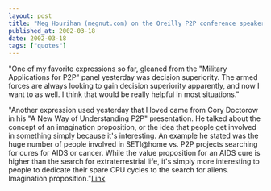 ```yaml
---
layout: post
title: "Meg Hourihan (megnut.com) on the Oreilly P2P conference speakers"
published_at: 2002-03-18
date: 2002-03-18
tags: ["quotes"]
---
```


"One of my favorite expressions so far, gleaned from the "Military Applications for P2P" panel yesterday was decision superiority. The armed forces are always looking to gain decision superiority apparently, and now I want to as well. I think that would be really helpful in most situations."  

"Another expression used yesterday that I loved came from Cory Doctorow in his "A New Way of Understanding P2P" presentation. He talked about the concept of an imagination proposition, or the idea that people get involved in something simply because it's interesting. An example he stated was the huge number of people involved in SETI@home vs. P2P projects searching for cures for AIDS or cancer. While the value proposition for an AIDS cure is higher than the search for extraterrestrial life, it's simply more interesting to people to dedicate their spare CPU cycles to the search for aliens. Imagination proposition."[Link]()  